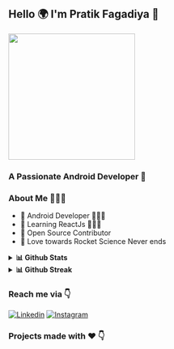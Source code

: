 ## Hello 🌍 I'm Pratik Fagadiya 👋

<a href="https://stackoverflow.com/users/story/12833551"><img src="https://github-readme-stackoverflow.vercel.app/?userID=12833551&theme=dark" height="250"></a>

### A Passionate Android Developer 🚀 

### About Me 🤷🏻‍♂️

* 📱 Android Developer 🦹🏻‍♂️ 
* 📱 Learning ReactJs 🦹🏻‍♂️ 
* 📝 Open Source Contributor
* 🚀 Love towards Rocket Science Never ends


<details>
  <summary><b>📊 Github Stats</b></summary>
  <p align="center"> <img src="https://github-readme-stats.vercel.app/api?username=pratikfagadiya&theme=graywhite&count_private=true&show_icons=true&include_all_commits=true" alt="Pratik Fagadiya | Stats" />
</details>
<details>
  <summary><b>📊 Github Streak</b></summary>
  <p align="center"> <img src="http://github-readme-streak-stats.herokuapp.com?user=pratikfagadiya&theme=graywhite&hide_border=true" alt="Pratik Fagadiya | Streak" />
</details>
  
 
### Reach me via 👇

[![Linkedin](https://img.shields.io/badge/LinkedIn-blue.svg?style=for-the-badge&logo=linkedin)](https://www.linkedin.com/in/pratikfagadiya/)
[![Instagram](https://img.shields.io/badge/Instagram-gray.svg?style=for-the-badge&logo=instagram)](https://www.instagram.com/the_selfmadecoder/)


### Projects made with ❤️ 👇

